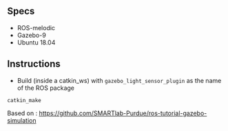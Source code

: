 ## Specs

* ROS-melodic
* Gazebo-9
* Ubuntu 18.04

## Instructions

* Build (inside a catkin_ws) with `gazebo_light_sensor_plugin` as the name of the ROS package 

```
catkin_make
```

Based on : https://github.com/SMARTlab-Purdue/ros-tutorial-gazebo-simulation
